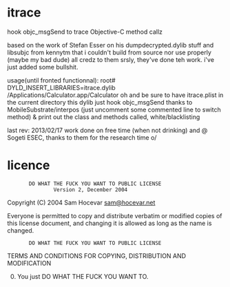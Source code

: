 itrace
======

hook objc_msgSend to trace Objective-C method callz

based on the work of Stefan Esser on his dumpdecrypted.dylib stuff 
and libsubjc from kennytm that i couldn't build from source nor use properly (maybe my bad dude)
all credz to them srsly, they've done teh work. i've just added some bullshit.

usage(until fronted functionnal): 
root# DYLD_INSERT_LIBRARIES=itrace.dylib /Applications/Calculator.app/Calculator
oh and be sure to have itrace.plist in the current directory
this dylib just hook objc_msgSend thanks to MobileSubstrate/interpos (just uncomment some 
commented line to switch method) & print out the class and methods called, white/blacklisting

last rev: 2013/02/17
work done on free time (when not drinking) and @ Sogeti ESEC, thanks to them for the research time o/

licence
=======
           DO WHAT THE FUCK YOU WANT TO PUBLIC LICENSE
                   Version 2, December 2004
 
Copyright (C) 2004 Sam Hocevar <sam@hocevar.net>
 
Everyone is permitted to copy and distribute verbatim or modified
copies of this license document, and changing it is allowed as long
as the name is changed.
 
           DO WHAT THE FUCK YOU WANT TO PUBLIC LICENSE
  TERMS AND CONDITIONS FOR COPYING, DISTRIBUTION AND MODIFICATION
 
 0. You just DO WHAT THE FUCK YOU WANT TO.

